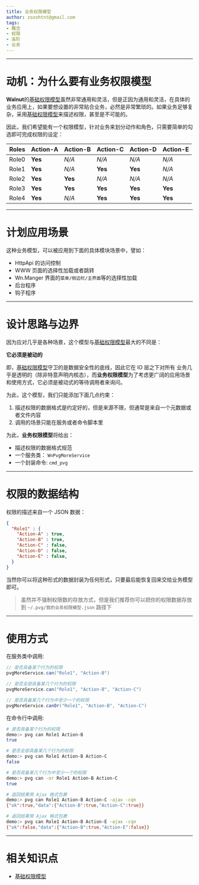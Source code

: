```yaml
---
title: 业务权限模型
author: zozohtnt@gmail.com
tags:
- 概念
- 权限
- 高阶
- 业务
---
```


--------------------------------------
# 动机：为什么要有业务权限模型

**Walnut**的[基础权限模型][c0-pvg]虽然非常通用和灵活，但是正因为通用和灵活，在具体的业务应用上，如果要想设置的非常贴合业务，必然是非常繁琐的。如果业务足够复杂，采用[基础权限模型][c0-pvg]来描述权限，甚至是不可能的。

因此，我们希望能有一个权限模型，针对业务来划分动作和角色，只需要简单的勾选即可完成权限的设定：

 Roles | Action-A | Action-B | Action-C | Action-D | Action-E 
-------|----------|----------|----------|----------|----------
 Role0 | **Yes**  | *N/A*    | *N/A*    | *N/A*    | *N/A*    
 Role1 | **Yes**  | *N/A*    | **Yes**  | **Yes**  | *N/A*    
 Role2 | **Yes**  | **Yes**  | *N/A*    | *N/A*    | *N/A*    
 Role3 | **Yes**  | **Yes**  | **Yes**  | **Yes**  | **Yes**  
 Role4 | **Yes**  | *N/A*    | **Yes**  | **Yes**  | **Yes**

--------------------------------------
# 计划应用场景

这种业务模型，可以被应用到下面的具体模块场景中，譬如：

- HttpApi 的访问控制
- WWW 页面的选择性加载或者跳转
- Wn.Manger 界面的`菜单/侧边栏/主界面`等的选择性加载
- 后台程序
- 钩子程序

--------------------------------------
# 设计思路与边界

因为应对几乎是各种场景，这个模型与[基础权限模型][c0-pvg]最大的不同是：

**它必须是被动的**

即，[基础权限模型][c0-pvg]守卫的是数据安全性的底线，因此它在 IO 层之下对所有
业务几乎是透明的（除非特意声明内核态），而**业务权限模型**为了考虑更广阔的应用场景和使用方式，它必须是被动式的等待调用者来询问。

为此，这个模型，我们只能添加下面几点约束：

1. 描述权限的数据格式是约定好的，但是来源不限，但通常是来自一个元数据或者文件内容
2. 调用的场景只能在服务或者命令脚本里

为此，**业务权限模型**将给出：

- 描述权限的数据格式规范
- 一个服务类： `WnPvgMoreService`
- 一个封装命令: `cmd_pvg`

--------------------------------------
# 权限的数据结构

权限的描述来自一个 JSON 数据：

```json
{
  "Role1" : {
    "Action-A" : true,
    "Action-B" : true,
    "Action-C" : false,
    "Action-D" : false,
    "Action-E" : false,
  }
}
```

当然你可以将这种形式的数据封装为任何形式，只要最后能恢复回来交给业务模型即可。

> 虽然并不强制权限数的存放方式，但是我们推荐你可以把你的权限数据存放到 
> `~/.pvg/我的业务权限模型.json` 路径下

--------------------------------------
# 使用方式

在服务类中调用:

```java
// 是否具备某个行为的权限
pvgMoreService.can("Role1", "Action-B")

// 是否全部具备某几个行为的权限
pvgMoreService.can("Role1", "Action-B", "Action-C")

// 是否具备某几个行为中至少一个的权限
pvgMoreService.canOr("Role1", "Action-B", "Action-C")
```

在命令行中调用:

```bash
# 是否具备某个行为的权限
demo:> pvg can Role1 Action-B
true

# 是否全部具备某几个行为的权限
demo:> pvg can Role1 Action-B Action-C
false

# 是否具备某几个行为中至少一个的权限
demo:> pvg can -or Role1 Action-B Action-C
true

# 返回结果用 Ajax 格式包裹
demo:> pvg can Role1 Action-B Action-C -ajax -cqn
{"ok":true,"data":{"Action-B":true,"Action-C":true}}

# 返回结果用 Ajax 格式包裹
demo:> pvg can Role1 Action-B Action-E -ajax -cqn
{"ok":false,"data":{"Action-B":true,"Action-E":false}}
```

--------------------------------------
# 相关知识点

- [基础权限模型][c0-pvg]

[c0-pvg]: ../core-l0/c0-pvg-basic.md
[c2-pvg]: ../core-l2/c2-pvg-more.md
